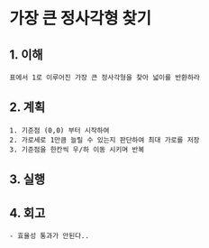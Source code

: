 # 가장 큰 정사각형 찾기

## 1. 이해
    표에서 1로 이루어진 가장 큰 정사각형을 찾아 넓이를 반환하라

## 2. 계획
    1. 기준점 (0,0) 부터 시작하여
    2. 가로세로 1만큼 늘릴 수 있는지 판단하여 최대 가로를 저장
    3. 기준점을 한칸씩 우/하 이동 시키며 반복

## 3. 실행

## 4. 회고
    - 효율성 통과가 안된다..